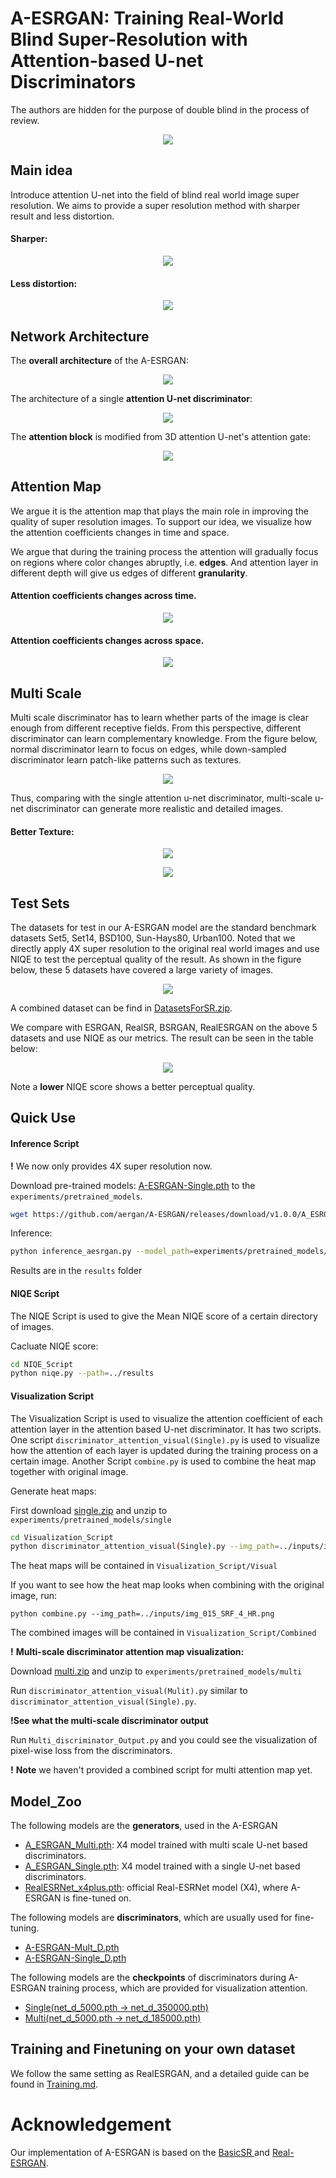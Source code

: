 # A-ESRGAN: Training Real-World Blind Super-Resolution with Attention-based U-net Discriminators

The authors are hidden for the purpose of double blind in the process of review.


<p align="center">
  <img src="figures/Compare.png">
</p>





## Main idea

Introduce attention U-net into the field of blind real world image super resolution. We aims to provide a super resolution method with sharper result and less distortion.  

#### Sharper:

<p align="center">
  <img src="figures/Sharper.png">
</p>

#### Less distortion:

<p align="center">
  <img src="figures/Discard Distortion.png">
</p>


## Network Architecture

The **overall architecture** of the A-ESRGAN:

<p align="center">
  <img src="figures/GAN.png">
</p>

The architecture of a single **attention U-net discriminator**:

<p align="center">
  <img src="figures/UnetArch.png">
</p>

The **attention block** is modified from 3D attention U-net's attention gate:

<p align="center">
  <img src="figures/AttentionBlock.png">
</p>

## Attention Map

We argue it is the attention map that plays the main role in improving the quality of super resolution images. To support our idea, we visualize how the attention coefficients changes in time and space.

We argue that during the training process the attention will gradually focus on regions where color changes abruptly, i.e. **edges**. And attention layer in different depth will give us edges of different **granularity**.

#### Attention coefficients changes across time.

<p align="center">
  <img src="figures/AttentionVisual.png">
</p>

#### Attention coefficients changes across space.

<p align="center">
  <img src="figures/Layers.png">
</p>


## Multi Scale

Multi scale discriminator has to learn whether parts of the image is clear enough from different receptive fields. From this perspective, different discriminator can learn complementary knowledge. From the figure below, normal discriminator learn to focus on edges, while down-sampled discriminator learn patch-like patterns such as textures.

  <p align="center">
  <img src="figures/unet_output.png">
</p>

Thus, comparing with the single attention u-net discriminator, multi-scale u-net discriminator can generate more realistic and detailed images.

#### Better Texture:

  <p align="center">
  <img src="figures/multi1.png">
</p>

  <p align="center">
  <img src="figures/multi2.png">
</p>

## Test Sets

The datasets for test in our A-ESRGAN model are the standard benchmark datasets Set5, Set14, BSD100, Sun-Hays80, Urban100. Noted that we directly apply 4X super resolution to the original real world images and use NIQE to test the perceptual quality of the result.  As shown in the figure below, these 5 datasets have covered a large variety of images.

<p align="center">
  <img src="figures/Example Images.png">
</p>

A combined dataset can be find in [DatasetsForSR.zip](https://github.com/aergan/A-ESRGAN/releases/download/v1.0.0/DatasetsForSR.zip).

We compare with ESRGAN, RealSR, BSRGAN, RealESRGAN on the above 5 datasets and use NIQE as our metrics. The result can be seen in the table below:

<p align="center">
  <img src="figures/Metric.png">
</p>

Note a **lower** NIQE score shows a better perceptual quality.

## Quick Use

#### **Inference Script**

**!** We now only provides 4X super resolution now.

Download pre-trained models: [A-ESRGAN-Single.pth](https://github.com/aesrgan/A-ESRGAN/releases/download/v1.0.0/A_ESRGAN_Single.pth) to the `experiments/pretrained_models`.

```bash
wget https://github.com/aergan/A-ESRGAN/releases/download/v1.0.0/A_ESRGAN_Single.pth
```

Inference:

```bash
python inference_aesrgan.py --model_path=experiments/pretrained_models/A_ESRGAN_Single.pth --input=inputs
```

Results are in the `results` folder

#### NIQE Script

The NIQE Script is used to give the Mean NIQE score of a certain directory of images.

Cacluate NIQE score:

```bash
cd NIQE_Script
python niqe.py --path=../results
```

#### Visualization Script

The Visualization Script is used to visualize the attention coefficient of each attention layer in the attention based U-net discriminator. It has two scripts. One script `discriminator_attention_visual(Single).py`  is used to visualize how the attention of each layer is updated during the training process on a certain image. Another Script `combine.py` is used to combine the heat map together with original image.

Generate heat maps:

First download [single.zip](https://github.com/aesrgan/A-ESRGAN/releases/download/v1.0.0/single.zip) and unzip to `experiments/pretrained_models/single`

```bash
cd Visualization_Script
python discriminator_attention_visual(Single).py --img_path=../inputs/img_015_SRF_4_HR.png
```

The heat maps will be contained in `Visualization_Script/Visual`

If you want to see how the heat map looks when combining with the original image, run:

```
python combine.py --img_path=../inputs/img_015_SRF_4_HR.png
```

The combined images will be contained in  `Visualization_Script/Combined`

**!** **Multi-scale discriminator attention map visualization:**

Download [multi.zip](https://github.com/aesrgan/A-ESRGAN/releases/download/v1.0.0/multi.zip) and  unzip to `experiments/pretrained_models/multi`

Run  `discriminator_attention_visual(Mulit).py` similar to  `discriminator_attention_visual(Single).py`.

**!See what the multi-scale discriminator output**

Run `Multi_discriminator_Output.py` and you could see the visualization of pixel-wise loss from the discriminators.

**!** **Note** we haven't provided a combined script for multi attention map yet.

## Model_Zoo

The following models are the **generators**, used in the A-ESRGAN

- [A_ESRGAN_Multi.pth](https://github.com/aergan/A-ESRGAN/releases/download/v1.0.0/A_ESRGAN_Multi.pth): X4 model trained with multi scale U-net based discriminators.
- [A_ESRGAN_Single.pth](https://github.com/aergan/A-ESRGAN/releases/download/v1.0.0/A_ESRGAN_Single.pth): X4 model trained with a single U-net based discriminators.
- [RealESRNet_x4plus.pth](https://github.com/aergan/A-ESRGAN/releases/download/v1.0.0/RealESRNet_x4plus.pth): official Real-ESRNet model (X4), where A-ESRGAN is fine-tuned on.

The following models are **discriminators**, which are usually used for fine-tuning.

- [A-ESRGAN-Mult_D.pth](https://github.com/aergan/A-ESRGAN/releases/download/v1.0.0/A-ESRGAN_Multi_D.pth)
- [A-ESRGAN-Single_D.pth](https://github.com/aergan/A-ESRGAN/releases/download/v1.0.0/A_ESRGAN_Single_D.pth)

The following models are the **checkpoints** of discriminators during A-ESRGAN training process, which are provided for visualization attention.  

- [Single(net_d_5000.pth -> net_d_350000.pth)](https://github.com/aergan/A-ESRGAN/releases/download/v1.0.0/single.zip)
- [Multi(net_d_5000.pth -> net_d_185000.pth)](https://github.com/aergan/A-ESRGAN/releases/download/v1.0.0/multi.zip)

## Training and Finetuning on your own dataset

We follow the same setting as RealESRGAN, and a detailed guide can be found in [Training.md](Training.md).



# Acknowledgement

Our implementation of A-ESRGAN is based on the [BasicSR ](https://github.com/xinntao/BasicSR)and [Real-ESRGAN](https://github.com/xinntao/Real-ESRGAN).

